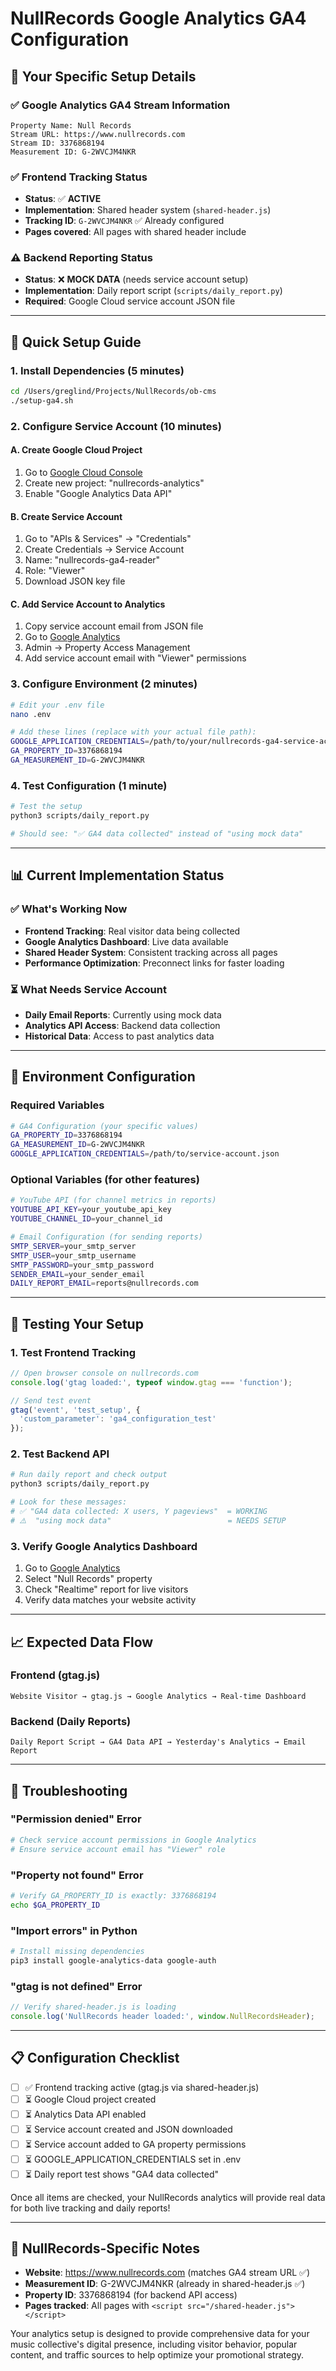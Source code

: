 # NullRecords Google Analytics GA4 Configuration

## 🎯 **Your Specific Setup Details**

### ✅ **Google Analytics GA4 Stream Information**
```
Property Name: Null Records
Stream URL: https://www.nullrecords.com
Stream ID: 3376868194
Measurement ID: G-2WVCJM4NKR
```

### ✅ **Frontend Tracking Status**
- **Status**: ✅ **ACTIVE** 
- **Implementation**: Shared header system (`shared-header.js`)
- **Tracking ID**: `G-2WVCJM4NKR` ✅ Already configured
- **Pages covered**: All pages with shared header include

### ⚠️ **Backend Reporting Status**
- **Status**: ❌ **MOCK DATA** (needs service account setup)
- **Implementation**: Daily report script (`scripts/daily_report.py`)
- **Required**: Google Cloud service account JSON file

---

## 🚀 **Quick Setup Guide**

### 1. **Install Dependencies** (5 minutes)
```bash
cd /Users/greglind/Projects/NullRecords/ob-cms
./setup-ga4.sh
```

### 2. **Configure Service Account** (10 minutes)

#### A. Create Google Cloud Project
1. Go to [Google Cloud Console](https://console.cloud.google.com/)
2. Create new project: "nullrecords-analytics"
3. Enable "Google Analytics Data API"

#### B. Create Service Account
1. Go to "APIs & Services" → "Credentials"
2. Create Credentials → Service Account
3. Name: "nullrecords-ga4-reader"
4. Role: "Viewer"
5. Download JSON key file

#### C. Add Service Account to Analytics
1. Copy service account email from JSON file
2. Go to [Google Analytics](https://analytics.google.com/)
3. Admin → Property Access Management
4. Add service account email with "Viewer" permissions

### 3. **Configure Environment** (2 minutes)
```bash
# Edit your .env file
nano .env

# Add these lines (replace with your actual file path):
GOOGLE_APPLICATION_CREDENTIALS=/path/to/your/nullrecords-ga4-service-account.json
GA_PROPERTY_ID=3376868194
GA_MEASUREMENT_ID=G-2WVCJM4NKR
```

### 4. **Test Configuration** (1 minute)
```bash
# Test the setup
python3 scripts/daily_report.py

# Should see: "✅ GA4 data collected" instead of "using mock data"
```

---

## 📊 **Current Implementation Status**

### ✅ **What's Working Now**
- **Frontend Tracking**: Real visitor data being collected
- **Google Analytics Dashboard**: Live data available
- **Shared Header System**: Consistent tracking across all pages
- **Performance Optimization**: Preconnect links for faster loading

### ⏳ **What Needs Service Account**
- **Daily Email Reports**: Currently using mock data
- **Analytics API Access**: Backend data collection
- **Historical Data**: Access to past analytics data

---

## 🔧 **Environment Configuration**

### **Required Variables**
```bash
# GA4 Configuration (your specific values)
GA_PROPERTY_ID=3376868194
GA_MEASUREMENT_ID=G-2WVCJM4NKR
GOOGLE_APPLICATION_CREDENTIALS=/path/to/service-account.json
```

### **Optional Variables** (for other features)
```bash
# YouTube API (for channel metrics in reports)
YOUTUBE_API_KEY=your_youtube_api_key
YOUTUBE_CHANNEL_ID=your_channel_id

# Email Configuration (for sending reports)
SMTP_SERVER=your_smtp_server
SMTP_USER=your_smtp_username
SMTP_PASSWORD=your_smtp_password
SENDER_EMAIL=your_sender_email
DAILY_REPORT_EMAIL=reports@nullrecords.com
```

---

## 🧪 **Testing Your Setup**

### **1. Test Frontend Tracking**
```javascript
// Open browser console on nullrecords.com
console.log('gtag loaded:', typeof window.gtag === 'function');

// Send test event
gtag('event', 'test_setup', {
  'custom_parameter': 'ga4_configuration_test'
});
```

### **2. Test Backend API**
```bash
# Run daily report and check output
python3 scripts/daily_report.py

# Look for these messages:
# ✅ "GA4 data collected: X users, Y pageviews"  = WORKING
# ⚠️  "using mock data"                          = NEEDS SETUP
```

### **3. Verify Google Analytics Dashboard**
1. Go to [Google Analytics](https://analytics.google.com/)
2. Select "Null Records" property
3. Check "Realtime" report for live visitors
4. Verify data matches your website activity

---

## 📈 **Expected Data Flow**

### **Frontend (gtag.js)**
```
Website Visitor → gtag.js → Google Analytics → Real-time Dashboard
```

### **Backend (Daily Reports)**
```
Daily Report Script → GA4 Data API → Yesterday's Analytics → Email Report
```

---

## 🚨 **Troubleshooting**

### **"Permission denied" Error**
```bash
# Check service account permissions in Google Analytics
# Ensure service account email has "Viewer" role
```

### **"Property not found" Error**
```bash
# Verify GA_PROPERTY_ID is exactly: 3376868194
echo $GA_PROPERTY_ID
```

### **"Import errors" in Python**
```bash
# Install missing dependencies
pip3 install google-analytics-data google-auth
```

### **"gtag is not defined" Error**
```javascript
// Verify shared-header.js is loading
console.log('NullRecords header loaded:', window.NullRecordsHeader);
```

---

## 📋 **Configuration Checklist**

- [ ] ✅ Frontend tracking active (gtag.js via shared-header.js)
- [ ] ⏳ Google Cloud project created
- [ ] ⏳ Analytics Data API enabled
- [ ] ⏳ Service account created and JSON downloaded
- [ ] ⏳ Service account added to GA property permissions
- [ ] ⏳ GOOGLE_APPLICATION_CREDENTIALS set in .env
- [ ] ⏳ Daily report test shows "GA4 data collected"

Once all items are checked, your NullRecords analytics will provide real data for both live tracking and daily reports!

---

## 🎵 **NullRecords-Specific Notes**

- **Website**: https://www.nullrecords.com (matches GA4 stream URL ✅)
- **Measurement ID**: G-2WVCJM4NKR (already in shared-header.js ✅)
- **Property ID**: 3376868194 (for backend API access)
- **Pages tracked**: All pages with `<script src="/shared-header.js"></script>`

Your analytics setup is designed to provide comprehensive data for your music collective's digital presence, including visitor behavior, popular content, and traffic sources to help optimize your promotional strategy.